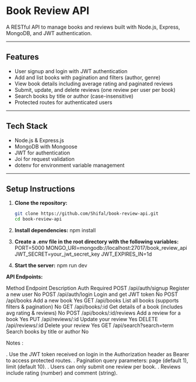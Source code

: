 # Book Review API

A RESTful API to manage books and reviews built with Node.js, Express, MongoDB, and JWT authentication.

---

## Features

- User signup and login with JWT authentication
- Add and list books with pagination and filters (author, genre)
- View book details including average rating and paginated reviews
- Submit, update, and delete reviews (one review per user per book)
- Search books by title or author (case-insensitive)
- Protected routes for authenticated users

---

## Tech Stack

- Node.js & Express.js
- MongoDB with Mongoose
- JWT for authentication
- Joi for request validation
- dotenv for environment variable management

---

## Setup Instructions

1. **Clone the repository:**

   ```bash
   git clone https://github.com/Shifal/book-review-api.git
   cd book-review-api

2. **Install dependencies:**
    npm install

3. **Create a .env file in the root directory with the following variables:**
    PORT=5000
    MONGO_URI=mongodb://localhost:27017/book_review_api
    JWT_SECRET=your_jwt_secret_key
    JWT_EXPIRES_IN=1d

4. **Start the server:**
    npm run dev


**API Endpoints:**

Method	            Endpoint	            Description	Auth Required
POST	         /api/auth/signup	        Register a new user	No
POST	        /api/auth/login	            Login and get JWT token	No
POST	        /api/books	                Add a new book	Yes
GET	            /api/books	                List all books (supports filters & pagination)	No
GET	            /api/books/:id	            Get details of a book (includes avg rating & reviews)	No
POST	        /api/books/:id/reviews	    Add a review for a book	Yes
PUT	            /api/reviews/:id	        Update your review	Yes
DELETE	        /api/reviews/:id	        Delete your review	Yes
GET	            /api/search?search=term	    Search books by title or author	No


Notes  : 

. Use the JWT token received on login in the Authorization header as Bearer <token> to access protected routes.
. Pagination query parameters: page (default 1), limit (default 10).
. Users can only submit one review per book.
. Reviews include rating (number) and comment (string).


